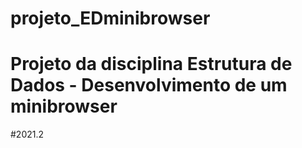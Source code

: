 # projeto_EDminibrowser
# Projeto da disciplina Estrutura de Dados - Desenvolvimento de um minibrowser
#2021.2